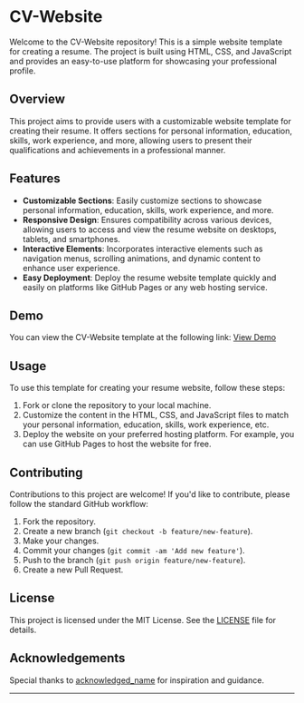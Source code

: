 
# CV-Website

Welcome to the CV-Website repository! This is a simple website template for creating a resume. The project is built using HTML, CSS, and JavaScript and provides an easy-to-use platform for showcasing your professional profile.

## Overview

This project aims to provide users with a customizable website template for creating their resume. It offers sections for personal information, education, skills, work experience, and more, allowing users to present their qualifications and achievements in a professional manner.

## Features

- **Customizable Sections**: Easily customize sections to showcase personal information, education, skills, work experience, and more.
- **Responsive Design**: Ensures compatibility across various devices, allowing users to access and view the resume website on desktops, tablets, and smartphones.
- **Interactive Elements**: Incorporates interactive elements such as navigation menus, scrolling animations, and dynamic content to enhance user experience.
- **Easy Deployment**: Deploy the resume website template quickly and easily on platforms like GitHub Pages or any web hosting service.

## Demo

You can view the CV-Website template at the following link:
[View Demo](https://o2sa.github.io/CV-Website/)

## Usage

To use this template for creating your resume website, follow these steps:

1. Fork or clone the repository to your local machine.
2. Customize the content in the HTML, CSS, and JavaScript files to match your personal information, education, skills, work experience, etc.
3. Deploy the website on your preferred hosting platform. For example, you can use GitHub Pages to host the website for free.

## Contributing

Contributions to this project are welcome! If you'd like to contribute, please follow the standard GitHub workflow:

1. Fork the repository.
2. Create a new branch (`git checkout -b feature/new-feature`).
3. Make your changes.
4. Commit your changes (`git commit -am 'Add new feature'`).
5. Push to the branch (`git push origin feature/new-feature`).
6. Create a new Pull Request.

## License

This project is licensed under the MIT License. See the [LICENSE](LICENSE) file for details.

## Acknowledgements

Special thanks to [acknowledged_name](acknowledged_link) for inspiration and guidance.

---
